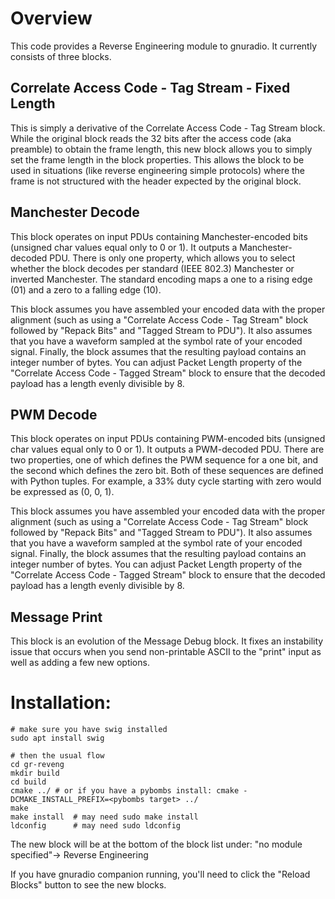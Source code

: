 # Overview
This code provides a Reverse Engineering module to gnuradio. It currently consists of three blocks.


## Correlate Access Code - Tag Stream - Fixed Length
This is simply a derivative of the Correlate Access Code - Tag Stream block. While the original block reads the 32 bits after the access code (aka preamble) to obtain the frame length, this new block allows you to simply set the frame length in the block properties. This allows the block to be used in situations (like reverse engineering simple protocols) where the frame is not structured with the header expected by the original block.


## Manchester Decode
This block operates on input PDUs containing Manchester-encoded bits (unsigned char values equal only to 0 or 1). It outputs a Manchester-decoded PDU. There is only one property, which allows you to select whether the block decodes per standard (IEEE 802.3) Manchester or inverted Manchester. The standard encoding maps a one to a rising edge (01) and a zero to a falling edge (10).

This block assumes you have assembled your encoded data with the proper alignment (such as using a "Correlate Access Code - Tag Stream" block followed by "Repack Bits" and "Tagged Stream to PDU"). It also assumes that you have a waveform sampled at the symbol rate of your encoded signal. Finally, the block assumes that the resulting payload contains an integer number of bytes. You can adjust Packet Length property of the "Correlate Access Code - Tagged Stream" block to ensure that the decoded payload has a length evenly divisible by 8.


## PWM Decode
This block operates on input PDUs containing PWM-encoded bits (unsigned char values equal only to 0 or 1). It outputs a PWM-decoded PDU. There are two properties, one of which defines the PWM sequence for a one bit, and the second which defines the zero bit. Both of these sequences are defined with Python tuples.  For example, a 33% duty cycle starting with zero would be expressed as (0, 0, 1).

This block assumes you have assembled your encoded data with the proper alignment (such as using a "Correlate Access Code - Tag Stream" block followed by "Repack Bits" and "Tagged Stream to PDU"). It also assumes that you have a waveform sampled at the symbol rate of your encoded signal. Finally, the block assumes that the resulting payload contains an integer number of bytes. You can adjust Packet Length property of the "Correlate Access Code - Tagged Stream" block to ensure that the decoded payload has a length evenly divisible by 8.


## Message Print
This block is an evolution of the Message Debug block. It fixes an instability issue that occurs when you send non-printable ASCII to the "print" input as well as adding a few new options.

# Installation:
```
# make sure you have swig installed
sudo apt install swig

# then the usual flow
cd gr-reveng
mkdir build
cd build
cmake ../ # or if you have a pybombs install: cmake -DCMAKE_INSTALL_PREFIX=<pybombs target> ../
make
make install  # may need sudo make install
ldconfig      # may need sudo ldconfig
```

The new block will be at the bottom of the block list under:
"no module specified"-> Reverse Engineering

If you have gnuradio companion running, you'll need to click the "Reload Blocks" button to see the new blocks.
